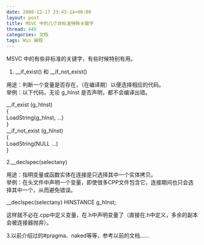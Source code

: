 ```yaml
---
date: 2008-12-17 23:43:14+00:00
layout: post
title: MSVC 中的几个非标准特殊关键字
thread: 445
categories: 文档
tags: Win 编程
---
```


MSVC 中的有些非标准的关键字，有些时候特别有用。  
  
1. __if_exist() 和 __if_not_exist()  
  
用途：判断一个变量是否存在，（在编译期）以便选择相应的代码。  
举例：以下代码，无论 g_hInst 是否声明，都不会编译出错。  
  
__if_exist (g_hInst)  
{  
   LoadString(g_hInst, ...)  
}  
__if_not_exist (g_hInst)  
{  
  LoadString(NULL ...)  
}  
  
  
2.__declspec(selectany)  
  
用途：指明变量或函数实体在连接是只选择其中一个实体拷贝。<!-- more -->  
举例：在头文件中声明一个变量，即使很多CPP文件包含它，连接期间也只会选择其中一个，从而避免错误。  
  
__declspec(selectany) HINSTANCE g_hInst;  
  
这样就不必在.cpp中定义变量，在.h中声明变量了（直接在.h中定义，多余的副本会被连接器抛弃）。  
  
3.以前介绍过的#pragma、naked等等，参考以前的文档......  

